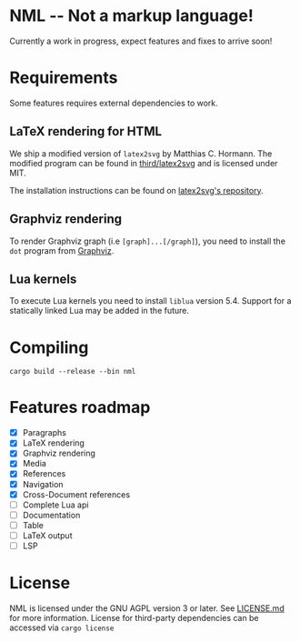 # NML -- Not a markup language!

Currently a work in progress, expect features and fixes to arrive soon!

# Requirements

Some features requires external dependencies to work.

## LaTeX rendering for HTML

We ship a modified version of `latex2svg` by Matthias C. Hormann.
The modified program can be found in [third/latex2svg](third/latex2svg) and is licensed under MIT.

The installation instructions can be found on [latex2svg's repository](https://github.com/Moonbase59/latex2svg).

## Graphviz rendering

To render Graphviz graph (i.e `[graph]...[/graph]`),
you need to install the `dot` program from [Graphviz](https://graphviz.org/).

## Lua kernels

To execute Lua kernels you need to install `liblua` version 5.4.
Support for a statically linked Lua may be added in the future.

# Compiling

```
cargo build --release --bin nml
```

# Features roadmap

 - [x] Paragraphs
 - [x] LaTeX rendering
 - [x] Graphviz rendering
 - [x] Media
 - [x] References
 - [x] Navigation
 - [x] Cross-Document references
 - [ ] Complete Lua api
 - [ ] Documentation
 - [ ] Table
 - [ ] LaTeX output
 - [ ] LSP

# License

NML is licensed under the GNU AGPL version 3 or later. See [LICENSE.md](LICENSE.md) for more information.
License for third-party dependencies can be accessed via `cargo license`
